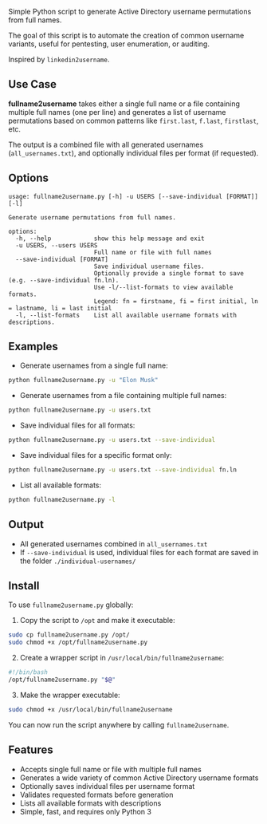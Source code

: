 Simple Python script to generate Active Directory username permutations from full names.

The goal of this script is to automate the creation of common username variants, useful for pentesting, user enumeration, or auditing.

Inspired by `linkedin2username`.

## Use Case

**fullname2username** takes either a single full name or a file containing multiple full names (one per line) and generates a list of username permutations based on common patterns like `first.last`, `f.last`, `firstlast`, etc.

The output is a combined file with all generated usernames (`all_usernames.txt`), and optionally individual files per format (if requested).

## Options

```
usage: fullname2username.py [-h] -u USERS [--save-individual [FORMAT]] [-l]

Generate username permutations from full names.

options:
  -h, --help            show this help message and exit
  -u USERS, --users USERS
                        Full name or file with full names
  --save-individual [FORMAT]
                        Save individual username files.
                        Optionally provide a single format to save (e.g. --save-individual fn.ln).
                        Use -l/--list-formats to view available formats.
                        Legend: fn = firstname, fi = first initial, ln = lastname, li = last initial
  -l, --list-formats    List all available username formats with descriptions.
```

## Examples

- Generate usernames from a single full name:
```sh
python fullname2username.py -u "Elon Musk"
```
- Generate usernames from a file containing multiple full names:
```sh
python fullname2username.py -u users.txt
```
- Save individual files for all formats:
```sh
python fullname2username.py -u users.txt --save-individual
```
- Save individual files for a specific format only:
```sh
python fullname2username.py -u users.txt --save-individual fn.ln
```
- List all available formats:
```sh
python fullname2username.py -l
```

## Output

- All generated usernames combined in `all_usernames.txt`
- If `--save-individual` is used, individual files for each format are saved in the folder `./individual-usernames/`

## Install

To use `fullname2username.py` globally:

1. Copy the script to `/opt` and make it executable:
```sh
sudo cp fullname2username.py /opt/
sudo chmod +x /opt/fullname2username.py
```
2. Create a wrapper script in `/usr/local/bin/fullname2username`:
```sh
#!/bin/bash
/opt/fullname2username.py "$@"
```
3. Make the wrapper executable:
```sh
sudo chmod +x /usr/local/bin/fullname2username
```

You can now run the script anywhere by calling `fullname2username`.

## Features
- Accepts single full name or file with multiple full names
- Generates a wide variety of common Active Directory username formats
- Optionally saves individual files per username format
- Validates requested formats before generation
- Lists all available formats with descriptions
- Simple, fast, and requires only Python 3